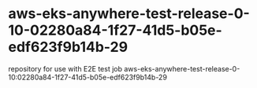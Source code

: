 # aws-eks-anywhere-test-release-0-10-02280a84-1f27-41d5-b05e-edf623f9b14b-29
repository for use with E2E test job aws-eks-anywhere-test-release-0-10:02280a84-1f27-41d5-b05e-edf623f9b14b-29
